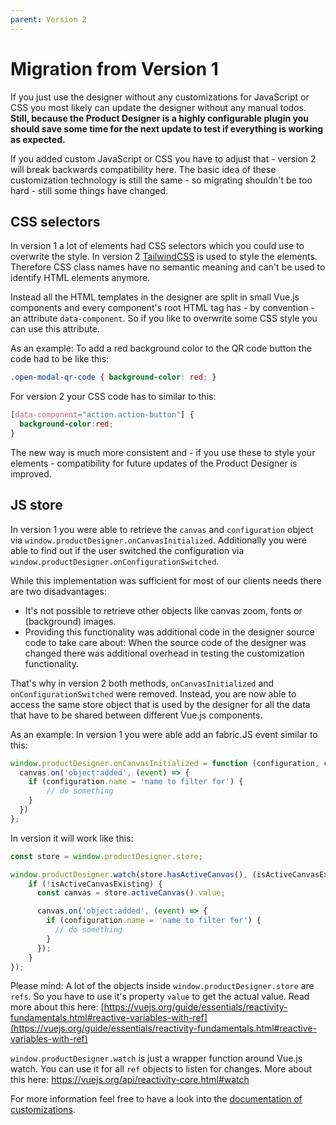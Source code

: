 ```yaml
---
parent: Version 2
---
```


# Migration from Version 1

If you just use the designer without any customizations for JavaScript or CSS
you most likely can update the designer without any manual todos.
__Still, because the Product Designer is a highly configurable plugin you should save some time for the next update to test if everything is working as expected.__

If you added custom JavaScript or CSS you have to adjust that - version 2 will break backwards compatibility here.
The basic idea of these customization technology is still
the same - so migrating shouldn't be too hard - still some things have changed.

## CSS selectors

In version 1 a lot of elements had CSS selectors which you could use to overwrite the style.
In version 2 [TailwindCSS](https://tailwindcss.com/) is used to style the elements. Therefore CSS
class names have no semantic meaning and can't be used to identify HTML elements anymore.

Instead all the HTML templates in the designer are split in small Vue.js components and every component's
root HTML tag has - by convention - an attribute `data-component`.
So if you like to overwrite some CSS style you can use this attribute.

As an example: To add a red background color to the QR code button the code had to be like this:
````css
.open-modal-qr-code { background-color: red; }
````

For version 2 your CSS code has to similar to this:
````css
[data-component="action.action-button"] {
  background-color:red;
}
````

The new way is much more consistent and - if you use these to style your elements - compatibility for future
updates of the Product Designer is improved.

## JS store

In version 1 you were able to retrieve the `canvas` and `configuration` object via
`window.productDesigner.onCanvasInitialized`.
Additionally you were able to find out if the user switched the configuration via `window.productDesigner.onConfigurationSwitched`.

While this implementation was sufficient for most of our clients needs there are two disadvantages:
* It's not possible to retrieve other objects like canvas zoom, fonts or (background) images.
* Providing this functionality was additional code in the designer source code to take care about: When the source code of the designer was changed there was additional overhead in testing the customization functionality.

That's why in version 2 both methods, `onCanvasInitialized` and `onConfigurationSwitched` were removed.
Instead, you are now able to access the same store object that is used by the designer for all the data that have to be shared between different Vue.js components.

As an example: In version 1 you were able add an fabric.JS event similar to this:

````javascript
window.productDesigner.onCanvasInitialized = function (configuration, canvas) {
  canvas.on('object:added', (event) => {
    if (configuration.name = 'name to filter for') {
        // do something
    }
  })
};
````

In version it will work like this:

````javascript
const store = window.productDesigner.store;

window.productDesigner.watch(store.hasActiveCanvas(), (isActiveCanvasExisting) => {
    if (!isActiveCanvasExisting) {
      const canvas = store.activeCanvas().value;

      canvas.on('object:added', (event) => {
        if (configuration.name = 'name to filter for') {
          // do something
        }
      });
    }
});
````

Please mind: A lot of the objects inside `window.productDesigner.store` are `refs`. So you have to
use it's property `value` to get the actual value. Read more about this here:
[https://vuejs.org/guide/essentials/reactivity-fundamentals.html#reactive-variables-with-ref](https://vuejs.org/guide/essentials/reactivity-fundamentals.html#reactive-variables-with-ref)


`window.productDesigner.watch` is just a wrapper function around Vue.js watch. You can use it for all `ref` objects to listen
for changes. More about this here: https://vuejs.org/api/reactivity-core.html#watch

For more information feel free to have a look into the [documentation of customizations](/customizations.html).
